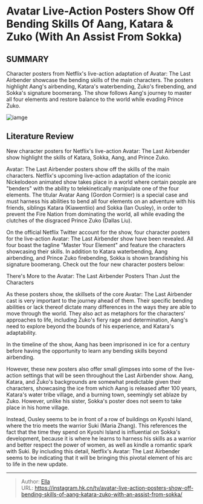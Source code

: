 # Avatar Live-Action Posters Show Off Bending Skills Of Aang, Katara &amp; Zuko (With An Assist From Sokka)


## SUMMARY 



  Character posters from Netflix&#39;s live-action adaptation of Avatar: The Last Airbender showcase the bending skills of the main characters.   The posters highlight Aang&#39;s airbending, Katara&#39;s waterbending, Zuko&#39;s firebending, and Sokka&#39;s signature boomerang.   The show follows Aang&#39;s journey to master all four elements and restore balance to the world while evading Prince Zuko.  

![iamge](https://static1.srcdn.com/wordpress/wp-content/uploads/2024/01/dallas-liu-as-prince-zuko-on-a-poster-for-netflix-s-avatar-the-last-airbender.jpeg)

## Literature Review

New character posters for Netflix&#39;s live-action Avatar: The Last Airbender show highlight the skills of Katara, Sokka, Aang, and Prince Zuko.




Avatar: The Last Airbender posters show off the skills of the main characters. Netflix&#39;s upcoming live-action adaptation of the iconic Nickelodeon animated show takes place in a world where certain people are &#34;benders&#34; with the ability to telekinetically manipulate one of the four elements. The titular Avatar Aang (Gordon Cormier) is a special case and must harness his abilities to bend all four elements on an adventure with his friends, siblings Katara (Kiawentiio) and Sokka (Ian Ousley), in order to prevent the Fire Nation from dominating the world, all while evading the clutches of the disgraced Prince Zuko (Dallas Liu).




On the official Netflix Twitter account for the show, four character posters for the live-action Avatar: The Last Airbender show have been revealed. All four boast the tagline &#34;Master Your Element&#34; and feature the characters showcasing their skills. In addition to Katara waterbending, Aang airbending, and Prince Zuko firebending, Sokka is shown brandishing his signature boomerang. Check out the four new character posters below:

         


 There&#39;s More to the Avatar: The Last Airbender Posters Than Just the Characters 
          

As these posters show, the skillsets of the core Avatar: The Last Airbender cast is very important to the journey ahead of them. Their specific bending abilities or lack thereof dictate many differences in the ways they are able to move through the world. They also act as metaphors for the characters&#39; approaches to life, including Zuko&#39;s fiery rage and determination, Aang&#39;s need to explore beyond the bounds of his experience, and Katara&#39;s adaptability.






In the timeline of the show, Aang has been imprisoned in ice for a century before having the opportunity to learn any bending skills beyond airbending.




However, these new posters also offer small glimpses into some of the live-action settings that will be seen throughout the Last Airbender show. Aang, Katara, and Zuko&#39;s backgrounds are somewhat predictable given their characters, showcasing the ice from which Aang is released after 100 years, Katara&#39;s water tribe village, and a burning town, seemingly set ablaze by Zuko. However, unlike his sister, Sokka&#39;s poster does not seem to take place in his home village.

Instead, Ousley seems to be in front of a row of buildings on Kyoshi Island, where the trio meets the warrior Suki (Maria Zhang). This references the fact that the time they spend on Kyoshi Island is influential on Sokka&#39;s development, because it is where he learns to harness his skills as a warrior and better respect the power of women, as well as kindle a romantic spark with Suki. By including this detail, Netflix&#39;s Avatar: The Last Airbender seems to be indicating that it will be bringing this pivotal element of his arc to life in the new update. 






---

> Author: [Ella](https://instagram.hk.cn/)  
> URL: https://instagram.hk.cn/tv/avatar-live-action-posters-show-off-bending-skills-of-aang-katara-zuko-with-an-assist-from-sokka/  

